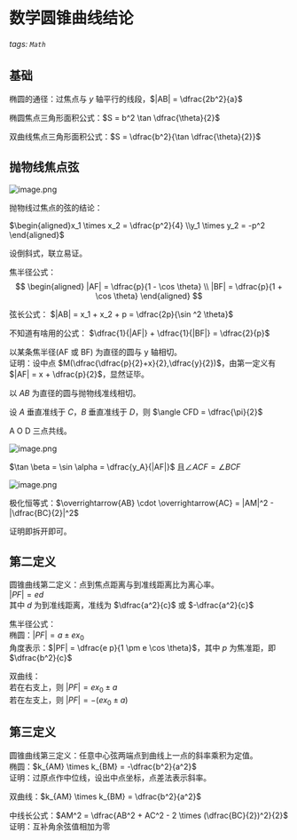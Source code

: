# 数学圆锥曲线结论

###### tags: `Math`

## 基础

椭圆的通径：过焦点与 $y$ 轴平行的线段，$|AB| = \dfrac{2b^2}{a}$

椭圆焦点三角形面积公式：$S = b^2 \tan \dfrac{\theta}{2}$

双曲线焦点三角形面积公式：$S = \dfrac{b^2}{\tan \dfrac{\theta}{2}}$

## 抛物线焦点弦

![image.png](https://b3logfile.com/siyuan/1609132319768/assets/image-20210509215846-di5xi84.png)

抛物线过焦点的弦的结论：

$\begin{aligned}x_1 \times x_2 = \dfrac{p^2}{4} \\y_1 \times y_2 = -p^2 \end{aligned}$

设倒斜式，联立易证。

焦半径公式：
$$
\begin{aligned}
|AF| = \dfrac{p}{1 - \cos \theta} \\
|BF| = \dfrac{p}{1 + \cos \theta}
\end{aligned}
$$

弦长公式：
$|AB| = x_1 + x_2 + p = \dfrac{2p}{\sin ^2 \theta}$

不知道有啥用的公式：
$\dfrac{1}{|AF|} + \dfrac{1}{|BF|} = \dfrac{2}{p}$

以某条焦半径(AF 或 BF) 为直径的圆与 y 轴相切。  
证明：设中点 $M(\dfrac{\dfrac{p}{2}+x}{2},\dfrac{y}{2})$，由第一定义有 $|AF| = x + \dfrac{p}{2}$，显然证毕。

以 $AB$ 为直径的圆与抛物线准线相切。

设 $A$ 垂直准线于 $C$，$B$ 垂直准线于 $D$，则 $\angle CFD = \dfrac{\pi}{2}$

A O D 三点共线。

![image.png](https://b3logfile.com/siyuan/1609132319768/assets/image-20210509214257-2eiczhk.png)

$\tan \beta = \sin \alpha = \dfrac{y_A}{|AF|}$
且$\angle ACF = \angle BCF$

![image.png](https://b3logfile.com/siyuan/1609132319768/assets/image-20210509214554-ihp3xr3.png)

极化恒等式：$\overrightarrow{AB} \cdot \overrightarrow{AC} = |AM|^2 - |\dfrac{BC}{2}|^2$

证明即拆开即可。

## 第二定义

圆锥曲线第二定义：点到焦点距离与到准线距离比为离心率。  
$|PF| = ed$  
其中 $d$ 为到准线距离，准线为 $\dfrac{a^2}{c}$ 或 $-\dfrac{a^2}{c}$

焦半径公式：  
椭圆：$|PF| = a \pm ex_0$  
角度表示：$|PF| = \dfrac{e p}{1 \pm e \cos \theta}$，其中 $p$ 为焦准距，即 $\dfrac{b^2}{c}$

双曲线：  
若在右支上，则 $|PF| = ex_0 \pm a$  
若在左支上，则 $|PF| = -(ex_0 \pm a)$

## 第三定义

圆锥曲线第三定义：任意中心弦两端点到曲线上一点的斜率乘积为定值。  
椭圆：$k_{AM} \times k_{BM} = -\dfrac{b^2}{a^2}$  
证明：过原点作中位线，设出中点坐标，点差法表示斜率。

双曲线：$k_{AM} \times k_{BM} = \dfrac{b^2}{a^2}$

中线长公式：$AM^2 = \dfrac{AB^2 + AC^2 - 2 \times (\dfrac{BC}{2})^2}{2}$  
证明：互补角余弦值相加为零